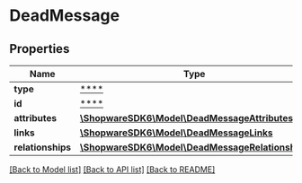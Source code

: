 # DeadMessage

## Properties
Name | Type | Description | Notes
------------ | ------------- | ------------- | -------------
**type** | [****](.md) |  | [optional] 
**id** | [****](.md) |  | [optional] 
**attributes** | [**\ShopwareSDK6\Model\DeadMessageAttributes**](DeadMessageAttributes.md) |  | [optional] 
**links** | [**\ShopwareSDK6\Model\DeadMessageLinks**](DeadMessageLinks.md) |  | [optional] 
**relationships** | [**\ShopwareSDK6\Model\DeadMessageRelationships**](DeadMessageRelationships.md) |  | [optional] 

[[Back to Model list]](../../README.md#documentation-for-models) [[Back to API list]](../../README.md#documentation-for-api-endpoints) [[Back to README]](../../README.md)

